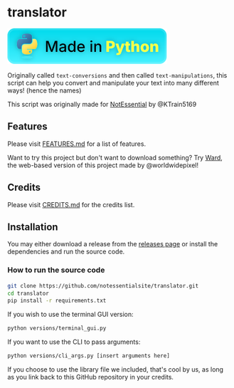 # translator

![Made in Python badge](./images/made-in-python.svg)

Originally called `text-conversions` and then called `text-manipulations`, this script can help you convert and manipulate your text into many different ways! (hence the names)

This script was originally made for [NotEssential](https://notessential.blurry.gay) by @KTrain5169

## Features

Please visit [FEATURES.md](./FEATURES.md) for a list of features.

Want to try this project but don't want to download something? Try [Ward](https://ward.worldwidepixel.ca), the web-based version of this project made by @worldwidepixel!

## Credits

Please visit [CREDITS.md](./CREDITS.md) for the credits list.

## Installation

You may either download a release from the [releases page](https://github.com/notessentialsite/translator/releases) or install the dependencies and run the source code.

### How to run the source code

```bash
git clone https://github.com/notessentialsite/translator.git
cd translator
pip install -r requirements.txt
```
If you wish to use the terminal GUI version:
```bash
python versions/terminal_gui.py
```
If you want to use the CLI to pass arguments:
```bash
python versions/cli_args.py [insert arguments here]
```
If you choose to use the library file we included, that's cool by us, as long as you link back to this GitHub repository in your credits.

